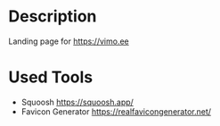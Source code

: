 # Description

Landing page for https://vimo.ee

# Used Tools

* Squoosh https://squoosh.app/
* Favicon Generator https://realfavicongenerator.net/